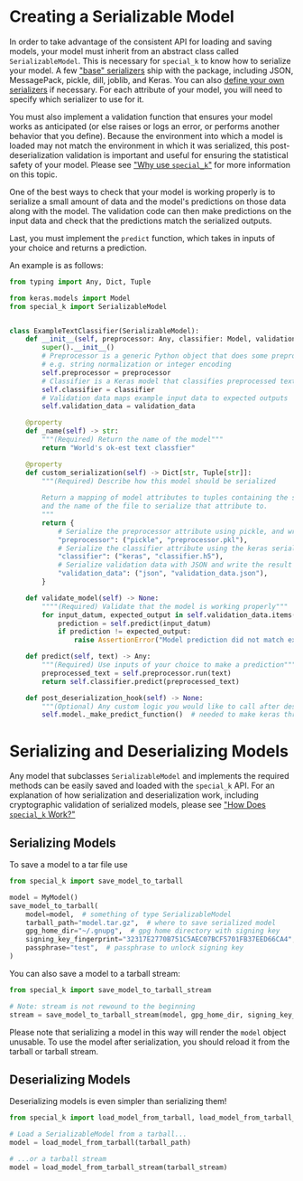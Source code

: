 # Creating a Serializable Model
In order to take advantage of the consistent API for loading and saving models,
your model must inherit from an abstract class called `SerializableModel`.
This is necessary for `special_k` to know how to serialize your model.
A few ["base" serializers](../special_k/serializers/base_serializers.py) ship with the package,
including JSON, MessagePack, pickle, dill, joblib, and Keras.
You can also [define your own serializers](./advanced_usage.md#registering-a-custom-serializer) if necessary.
For each attribute of your model, you will need to specify which serializer to use for it.

You must also implement a validation function that ensures your model works as anticipated
(or else raises or logs an error, or performs another behavior that you define).
Because the environment into which a model is loaded may not match the environment in which it was serialized,
this post-deserialization validation is important and useful for ensuring the statistical safety of your model.
Please see ["Why use `special_k`"](./overview.md#ensuring-statistical-safety) for more information on this topic.

One of the best ways to check that your model is working properly is to serialize a small amount of data
and the model's predictions on those data along with the model.
The validation code can then make predictions on the input data and check that the predictions match the serialized outputs.

Last, you must implement the `predict` function, which takes in inputs of your choice and returns a prediction.

An example is as follows:
```python
from typing import Any, Dict, Tuple

from keras.models import Model
from special_k import SerializableModel


class ExampleTextClassifier(SerializableModel):
    def __init__(self, preprocessor: Any, classifier: Model, validation_data: Dict[str, Any]):
        super().__init__()
        # Preprocessor is a generic Python object that does some preprocessing,
        # e.g. string normalization or integer encoding
        self.preprocessor = preprocessor
        # Classifier is a Keras model that classifies preprocessed text.
        self.classifier = classifier
        # Validation data maps example input data to expected outputs
        self.validation_data = validation_data

    @property
    def _name(self) -> str:
        """(Required) Return the name of the model"""
        return "World's ok-est text classfier"

    @property
    def custom_serialization(self) -> Dict[str, Tuple[str]]:
        """(Required) Describe how this model should be serialized
        
        Return a mapping of model attributes to tuples containing the serializer for that attribute
        and the name of the file to serialize that attribute to.
        """
        return {
            # Serialize the preprocessor attribute using pickle, and write the result to `preprocessor.pkl`.
            "preprocessor": ("pickle", "preprocessor.pkl"),
            # Serialize the classifier attribute using the keras serializer, and write the result to `classifier.h5`.
            "classifier": ("keras", "classifier.h5"),
            # Serialize validation data with JSON and write the result to `validation_data.json`.
            "validation_data": ("json", "validation_data.json"),
        }

    def validate_model(self) -> None:
        """"(Required) Validate that the model is working properly"""
        for input_datum, expected_output in self.validation_data.items():
            prediction = self.predict(input_datum)
            if prediction != expected_output:
                raise AssertionError("Model prediction did not match expected output")

    def predict(self, text) -> Any:
        """(Required) Use inputs of your choice to make a prediction"""
        preprocessed_text = self.preprocessor.run(text)
        return self.classifier.predict(preprocessed_text)

    def post_deserialization_hook(self) -> None:
        """(Optional) Any custom logic you would like to call after deserialization"""
        self.model._make_predict_function()  # needed to make keras threadsafe
```

# Serializing and Deserializing Models
Any model that subclasses `SerializableModel` and implements the required methods can be easily saved and loaded with the `special_k` API.
For an explanation of how serialization and deserialization work, including cryptographic validation of serialized models,
please see ["How Does `special_k` Work?"](./overview.md#How-does-special-k-work?)

## Serializing Models
To save a model to a tar file use
```python
from special_k import save_model_to_tarball

model = MyModel()
save_model_to_tarball(
    model=model,  # something of type SerializableModel
    tarball_path="model.tar.gz",  # where to save serialized model
    gpg_home_dir="~/.gnupg",  # gpg home directory with signing key
    signing_key_fingerprint="32317E2770B751C5AEC07BCF5701FB37EED66CA4",  # fingerprint of signing key
    passphrase="test",  # passphrase to unlock signing key
)
```

You can also save a model to a tarball stream:
```python
from special_k import save_model_to_tarball_stream

# Note: stream is not rewound to the beginning
stream = save_model_to_tarball_stream(model, gpg_home_dir, signing_key_fingerprint, passphrase)
```

Please note that serializing a model in this way will render the `model` object unusable.
To use the model after serialization, you should reload it from the tarball or tarball stream.

## Deserializing Models
Deserializing models is even simpler than serializing them!

```python
from special_k import load_model_from_tarball, load_model_from_tarball_stream

# Load a SerializableModel from a tarball...
model = load_model_from_tarball(tarball_path)

# ...or a tarball stream
model = load_model_from_tarball_stream(tarball_stream)
```
